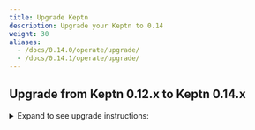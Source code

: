 ```yaml
---
title: Upgrade Keptn
description: Upgrade your Keptn to 0.14
weight: 30
aliases:
  - /docs/0.14.0/operate/upgrade/
  - /docs/0.14.1/operate/upgrade/
---
```


## Upgrade from Keptn 0.12.x to Keptn 0.14.x

<details><summary>Expand to see upgrade instructions:</summary>
<p>

* **Step 1.** To download and install the Keptn CLI for version 0.14.0, you can choose between:
   * *Automatic installation of the Keptn CLI (Linux and Mac):*

      * The next command will download the 0.14.0 release from [GitHub](https://github.com/keptn/keptn/releases), unpack it, and move it to `/usr/local/bin/keptn`.
      ```console
      curl -sL https://get.keptn.sh | KEPTN_VERSION=0.14.0 bash
      ```

      * Verify that the installation has worked and that the version is correct by running:
      ```console
      keptn version
      ```

   * *Manual installation of the Keptn CLI:*

      * Download the release for your platform from the [GitHub](https://github.com/keptn/keptn/releases/tag/0.14.0)
      * Unpack the binary and move it to a directory of your choice (e.g., `/usr/local/bin/`)
      * Verify that the installation has worked and that the version is correct by running:
      ```console
      keptn version
      ```

* **Step 2.** To upgrade your Keptn installation from 0.12.x to 0.14.x, the Keptn CLI offers the command:
  
   ```console
   keptn upgrade
   ```

   * Please [verify that you are connected to the correct Kubernetes cluster](../../troubleshooting/#verify-kubernetes-context-with-keptn-installation) before executing this command.
   * If you encounter an issue of the CLI saying: `Error: your current Keptn CLI context 'cluster' does not match current Kubeconfig '` when executing the above command, please set the config *KubeContextCheck* using: 
   
   ```
   keptn set config KubeContextCheck true
   ```
   
   * If the CLI still complains about the context, please use the Helm approach to upgrade your cluster:

   ```console
   helm upgrade keptn keptn --install -n keptn --create-namespace --repo=https://charts.keptn.sh --version=0.14.0 --reuse-values --wait
   ```

* :warning: **Step 3.** If you are using the **jmeter-service** or **helm-service**, upgrade them to 0.14.0 using the following commands: 

   ```console
   helm repo update
   helm upgrade jmeter-service https://github.com/keptn/keptn/releases/download/0.14.0/jmeter-service-0.14.0.tgz -n keptn --create-namespace --wait --reuse-values
   helm upgrade helm-service https://github.com/keptn/keptn/releases/download/0.14.0/helm-service-0.14.0.tgz -n keptn --create-namespace --wait --reuse-values
   ```

</p>
</details>
